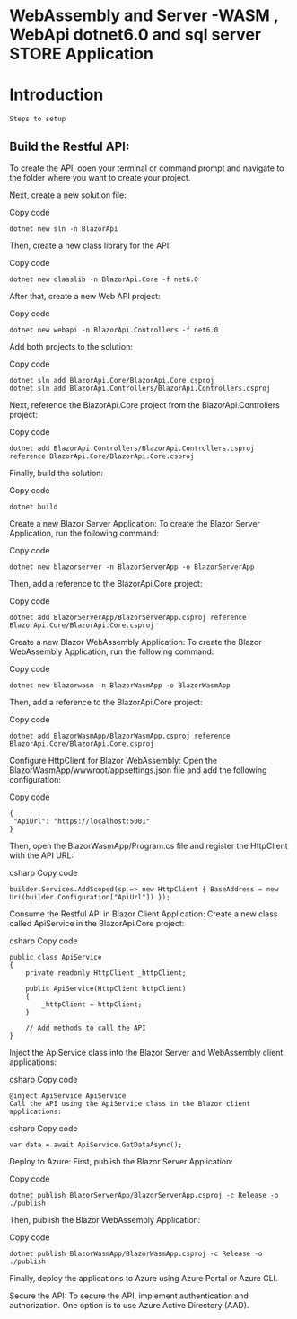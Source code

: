# WebAssembly and Server -WASM , WebApi dotnet6.0 and sql server STORE Application
# Introduction
    Steps to setup

## Build the Restful API:
To create the API, open your terminal or command prompt and navigate to the folder where you want to create your project.

Next, create a new solution file:

Copy code
```
dotnet new sln -n BlazorApi
```
Then, create a new class library for the API:



Copy code
```
dotnet new classlib -n BlazorApi.Core -f net6.0
```
After that, create a new Web API project:


Copy code
```
dotnet new webapi -n BlazorApi.Controllers -f net6.0
```

Add both projects to the solution:

Copy code
```
dotnet sln add BlazorApi.Core/BlazorApi.Core.csproj
dotnet sln add BlazorApi.Controllers/BlazorApi.Controllers.csproj
```

Next, reference the BlazorApi.Core project from the BlazorApi.Controllers project:

Copy code
```
dotnet add BlazorApi.Controllers/BlazorApi.Controllers.csproj reference BlazorApi.Core/BlazorApi.Core.csproj
```

Finally, build the solution:

Copy code
```
dotnet build
```

Create a new Blazor Server Application:
To create the Blazor Server Application, run the following command:

Copy code
```
dotnet new blazorserver -n BlazorServerApp -o BlazorServerApp
```

Then, add a reference to the BlazorApi.Core project:

Copy code
```
dotnet add BlazorServerApp/BlazorServerApp.csproj reference BlazorApi.Core/BlazorApi.Core.csproj
```

Create a new Blazor WebAssembly Application:
To create the Blazor WebAssembly Application, run the following command:

Copy code
```
dotnet new blazorwasm -n BlazorWasmApp -o BlazorWasmApp
```

Then, add a reference to the BlazorApi.Core project:

Copy code
```
dotnet add BlazorWasmApp/BlazorWasmApp.csproj reference BlazorApi.Core/BlazorApi.Core.csproj
```

Configure HttpClient for Blazor WebAssembly:
Open the BlazorWasmApp/wwwroot/appsettings.json file and add the following configuration:

Copy code
```
{
 "ApiUrl": "https://localhost:5001"
}
```

Then, open the BlazorWasmApp/Program.cs file and register the HttpClient with the API URL:

csharp
Copy code
```
builder.Services.AddScoped(sp => new HttpClient { BaseAddress = new Uri(builder.Configuration["ApiUrl"]) });
```

Consume the Restful API in Blazor Client Application:
Create a new class called ApiService in the BlazorApi.Core project:

csharp
Copy code
```
public class ApiService
{
    private readonly HttpClient _httpClient;

    public ApiService(HttpClient httpClient)
    {
        _httpClient = httpClient;
    }

    // Add methods to call the API
}
```

Inject the ApiService class into the Blazor Server and WebAssembly client applications:

csharp
Copy code
```
@inject ApiService ApiService
Call the API using the ApiService class in the Blazor client applications:
```


csharp
Copy code
```
var data = await ApiService.GetDataAsync();
```

Deploy to Azure:
First, publish the Blazor Server Application:

Copy code
```
dotnet publish BlazorServerApp/BlazorServerApp.csproj -c Release -o ./publish
```

Then, publish the Blazor WebAssembly Application:

Copy code
```
dotnet publish BlazorWasmApp/BlazorWasmApp.csproj -c Release -o ./publish
```

Finally, deploy the applications to Azure using Azure Portal or Azure CLI.

Secure the API:
To secure the API, implement authentication and authorization. One option is to use Azure Active Directory (AAD). 